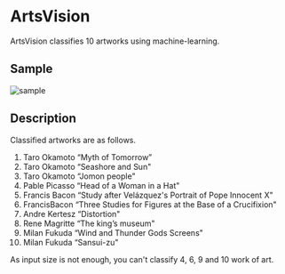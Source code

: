 # ArtsVision

ArtsVision classifies 10 artworks using machine-learning.

## Sample
![sample](https://github.com/korosuke565/ArtsVision/blob/master/media/sample.gif)



## Description

Classified artworks are as follows.

1. Taro Okamoto “Myth of Tomorrow”
1. Taro Okamoto “Seashore and Sun"
1. Taro Okamoto “Jomon people"
1. Pable Picasso “Head of a Woman in a Hat"
1. Francis Bacon “Study after Velázquez's Portrait of Pope Innocent X"
1. FrancisBacon “Three Studies for Figures at the Base of a Crucifixion"
1. Andre Kertesz “Distortion"
1. Rene Magritte “The king’s museum"
1. Milan Fukuda “Wind and Thunder Gods Screens"
1.  Milan Fukuda “Sansui-zu"

As input size is not enough, you can't classify 4, 6, 9 and 10 work of art.
